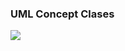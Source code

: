 ### UML Concept Clases

![](http://www.plantuml.com/plantuml/proxy?cache=no&src=https://raw.githubusercontent.com/oleksandrblazhko/ai-215-korchakovskij/with-laboratory-work-7/2-SoftwareDesign/2.7-PlantUML/UML-ConceptClasses.puml)
